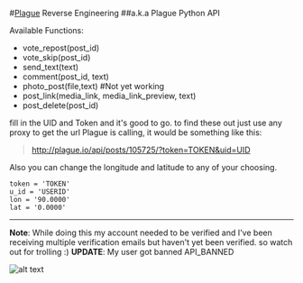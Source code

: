 #[Plague] Reverse Engineering 
##a.k.a Plague Python API


Available Functions:
* vote_repost(post_id)
* vote_skip(post_id)
* send_text(text)
* comment(post_id, text)
* photo_post(file,text) #Not yet working
* post_link(media_link, media_link_preview, text)
* post_delete(post_id)

fill in the UID and Token and it's good to go.
to find these out just use any proxy to get the url Plague is calling, it would be something like this: 
> http://plague.io/api/posts/105725/?token=TOKEN&uid=UID

Also you can change the longitude and latitude to any of your choosing.
```
token = 'TOKEN'
u_id = 'USERID'
lon = '90.0000'
lat = '0.0000'
```
------------
__Note__: While doing this my account needed to be verified and I've been receiving multiple verification emails but haven't yet been verified. so watch out for trolling :)
__UPDATE__: My user got banned API_BANNED

![alt text](https://github.com/shayanb/RE-Plague/raw/master/img/verification_needed.jpg "verification")



[Plague]:http://plague.io/
